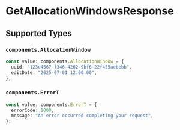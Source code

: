 # GetAllocationWindowsResponse


## Supported Types

### `components.AllocationWindow`

```typescript
const value: components.AllocationWindow = {
  uuid: "123e4567-f346-4262-9bf6-22f455aebebb",
  editDate: "2025-07-01 12:00:00",
};
```

### `components.ErrorT`

```typescript
const value: components.ErrorT = {
  errorCode: 1000,
  message: "An error occurred completing your request",
};
```


